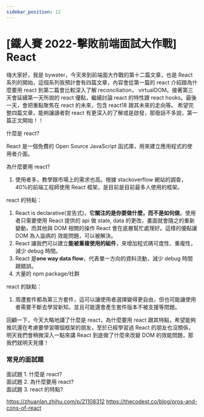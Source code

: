 ```yaml
---
sidebar_position: 12
---
```


# [鐵人賽 2022-擊敗前端面試大作戰] React

嗨大家好，我是 bywater，今天來到前端面大作戰的第十二篇文章，也是 React 系列的開始，這個系列我預計會有四篇文章，內容會從第一篇的 react 介紹跟為什麼要用 react 到第二篇會比較深入了解 reconciliation，
virtualDOM。接著第三天會延續第一天所說的 react 優點，繼續討論 react 的特性跟 react hooks。最後一天，會把重點聚焦在 react 的未來，包含 react18 跟其未來的走向等。
希望完整四篇文章，能夠讓讀者對 react 有更深入的了解或是啟發，那廢話不多說，第一篇正文開始！！

什麼是 react?

React 是一個免費的 Open Source JavaScript 函式庫，用來建立應用程式的使用者介面。

為什麼要用 react?

1.  使用者多，教學跟市場上的需求也高。根據 stackoverflow 網站的調查，40%的前端工程師使用 React 框架，是目前是目前最多人使用的框架。

react 的特點：

1. React is declarative(宣告式)，**它關注的是你要做什麼，而不是如何做**。使用者只需要使用 React 提供的 api 做 state, data 的更改，畫面就會隨之的重新變動，而其他與 DOM 相關的操作 React 會在底層幫忙處理好。這樣的優點讓 DOM 為人詬病的 效能問題，可以被解決。
2. React 讓我們可以建立**能被重複使用的組件**，來增加程式碼可度性、重複性，減少 debug 時間。
3. React 是**one way data flow**，代表單一方向的資料流動，減少 debug 時間跟錯誤。
4. 大量的 npm package/社群

react 的缺點：

1. 周遭套件都為第三方套件，這可以讓使用者選擇變得更自由，但也可能讓使用者需要不斷去學習新知，並且可能還會產生套件版本不被支援等問題。

回顧一下，今天大略地講了什麼是 react，為什麼要用 react 跟其特點，希望能夠推坑還在考慮要學習哪個框架的朋友，至於已經學習過 React 的朋友也沒關係，明天我們會稍微深入一點來講 React 到底做了什麼來改變 DOM 的效能問題，那我們就明天見摟！

### 常見的面試題

面試題 1. 什麼是 react?  
面試題 2. 為什麼要用 react?  
面試題 3. react 的特點?

https://zhuanlan.zhihu.com/p/21108312
https://thecodest.co/blog/pros-and-cons-of-react
